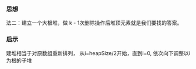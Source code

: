### 思想
法二：建立一个大根堆，做 k - 1次删除操作后堆顶元素就是我们要找的答案。


### 启示
建堆相当于对原数组重新排列， 从i=heapSize/2开始，直到i=0, 依次向下调整以i为根的子堆